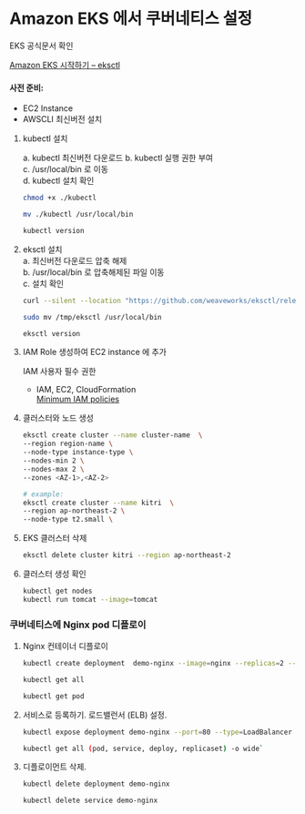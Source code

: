 # Amazon EKS 에서 쿠버네티스 설정

EKS 공식문서 확인

[Amazon EKS 시작하기 – eksctl](https://docs.aws.amazon.com/ko_kr/eks/latest/userguide/getting-started-eksctl.html)   

#### 사전 준비: 
  - EC2 Instance 
  - AWSCLI 최신버전 설치

1. kubectl 설치 
   
   a. kubectl 최신버전 다운로드
   b. kubectl 실행 권한 부여   
   c. /usr/local/bin 로 이동   
   d. kubectl 설치 확인    

   ```sh 
   chmod +x ./kubectl

   mv ./kubectl /usr/local/bin 
   
   kubectl version
   ```
1. eksctl 설치   
   a. 최신버전 다운로드 압축 해제   
   b. /usr/local/bin 로 압축해제된 파일 이동   
   c. 설치 확인   

   ```sh
   curl --silent --location "https://github.com/weaveworks/eksctl/releases/latest/download/eksctl_$(uname -s)_amd64.tar.gz" | tar xz -C /tmp | tar xz -C /tmp

   sudo mv /tmp/eksctl /usr/local/bin
   
   eksctl version
   ```
  
3. IAM Role 생성하여 EC2 instance 에 추가
      
   IAM 사용자 필수 권한   
      - IAM, EC2, CloudFormation  
   [Minimum IAM policies](https://eksctl.io/usage/minimum-iam-policies/)
   
4. 클러스터와 노드 생성 
   ```sh
   eksctl create cluster --name cluster-name  \
   --region region-name \
   --node-type instance-type \
   --nodes-min 2 \
   --nodes-max 2 \ 
   --zones <AZ-1>,<AZ-2>
   
   # example:
   eksctl create cluster --name kitri  \
   --region ap-northeast-2 \
   --node-type t2.small \
    ```

5. EKS 클러스터 삭제 
   ```sh 
   eksctl delete cluster kitri --region ap-northeast-2
   ```
   
6. 클러스터 생성 확인 
   ```sh 
   kubectl get nodes
   kubectl run tomcat --image=tomcat 
   ```
   
### 쿠버네티스에 Nginx pod 디플로이

1. Nginx 컨테이너 디플로이
    ```sh
    kubectl create deployment  demo-nginx --image=nginx --replicas=2 --port=80
    
    kubectl get all
    
    kubectl get pod
   ```

1. 서비스로 등록하기. 로드밸런서 (ELB) 설정.
   ```sh
   kubectl expose deployment demo-nginx --port=80 --type=LoadBalancer

   kubectl get all (pod, service, deploy, replicaset) -o wide`
   ```
1. 디플로이먼트 삭제.
   ```sh
   kubectl delete deployment demo-nginx

   kubectl delete service demo-nginx
   ```

